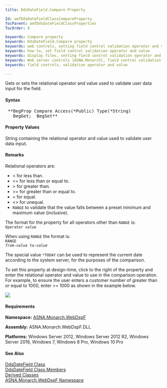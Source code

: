 ```yaml
---
title: DdsDateField.Compare Property

Id: amfDdsDateFieldClassCompareProperty
TocParent: amfDdsDateFieldClassProperties
TocOrder: 6

keywords: Compare property
keywords: DdsDateField.Compare property
keywords: web controls, setting field control validation operator and value
keywords: how to, set field control validation operator and value
keywords: display files, setting field control validation operator and value
keywords: Web server controls [ASNA.Monarch], field control validation operator and value
keywords: field controls, validation operator and value

---
```


Gets or sets the relational operator and value used to validate user data input for the field. 

#### Syntax
<pre class="prettyprint"> **BegProp Compare Access(*Public) Type(*String)
   BegGet;  BegSet** </pre>

#### Property Values
String containing the relational operator and value used to validate user data input.

#### Remarks
Relational operators are:

- &lt; for less than.
- &lt;= for less than or equal to.
- &gt; for greater than.
- &gt;= for greater than or equal to.
- = for equal.
- &lt;&gt; for unequal.
- <code>RANGE</code> to validate that the value falls between a preset minimum and maximum value (inclusive).

The format for the property for all operators other than <code>RANGE</code> is: <br /> <code>Operator *value* </code>

When using <code>RANGE</code> the format is:<br /> <code>RANGE *from-value to-value* </code>

The special value <code>*TODAY</code> can be used to represent the current date according to the system server, for the purposes of the comparison.

To set this property at design-time, click to the right of the property and enter the relational operator and value to use in the comparison operation. For example, to ensure the user enters a customer number of greater than or equal to 1000, enter &gt;= 1000 as shown in the example below.

![](Images/zzDdsDateFieldCompare.jpg) 

#### Requirements
**Namespace:** [ASNA.Monarch.WebDspF](amfWebDspFNamespace.html)

**Assembly:** ASNA.Monarch.WebDspF.DLL

**Platforms:** Windows Server 2012, Windows Server 2012 R2, Windows Server 2016, Windows 7, Windows 8 Pro, Windows 10 Pro

#### See Also
[DdsDateField Class](amfDdsDateFieldClass.html) <br /> [ DdsDateField Class Members](amfDdsDateFieldClassMembers.html) <br /> [ Derived Classes](amfDdsDateFieldDerivedClasses.html) <br />[ ASNA.Monarch.WebDspF Namespace](amfWebDspFNamespace.html)

